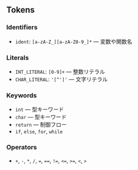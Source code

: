 ## Tokens

### Identifiers
- `ident`: `[a-zA-Z_][a-zA-Z0-9_]*` — 変数や関数名

### Literals
- `INT_LITERAL`: `[0-9]+` — 整数リテラル
- `CHAR_LITERAL`: `'[^']'` — 文字リテラル

### Keywords
- `int` — 型キーワード
- `char` — 型キーワード
- `return` — 制御フロー
- `if`, `else`, `for`, `while`

### Operators
- `+`, `-`, `*`, `/`, `=`, `==`, `!=`, `<=`, `>=`, `<`, `>`